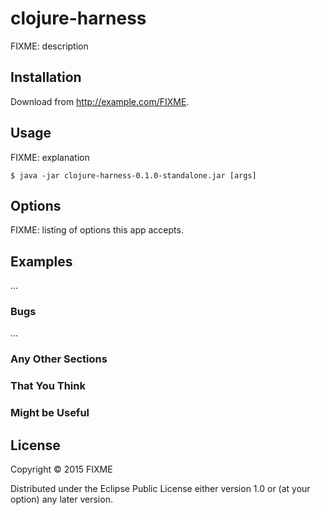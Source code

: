 # clojure-harness

FIXME: description

## Installation

Download from http://example.com/FIXME.

## Usage

FIXME: explanation

    $ java -jar clojure-harness-0.1.0-standalone.jar [args]

## Options

FIXME: listing of options this app accepts.

## Examples

...

### Bugs

...

### Any Other Sections
### That You Think
### Might be Useful

## License

Copyright © 2015 FIXME

Distributed under the Eclipse Public License either version 1.0 or (at
your option) any later version.

